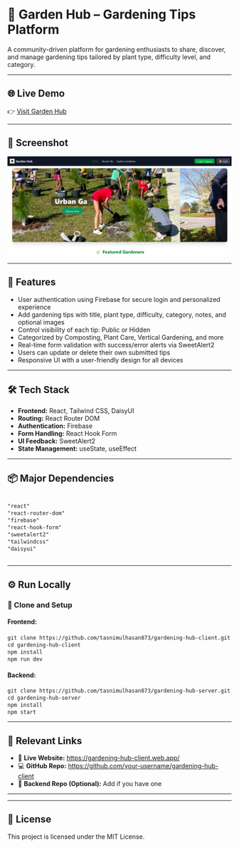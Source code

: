 <!DOCTYPE html>
<html lang="en">
<head>
  <meta charset="UTF-8" />
    
</head>
<body>
  <h1>🌿 Garden Hub – Gardening Tips Platform</h1>

  <p>A community-driven platform for gardening enthusiasts to share, discover, and manage gardening tips tailored by plant type, difficulty level, and category.</p>

  <hr />

  <h2>🌐 Live Demo</h2>
  <p>👉 <a href="https://gardening-hub-client.web.app/" target="_blank" rel="noopener noreferrer">Visit Garden Hub</a></p>

  <hr />

  <h2>📸 Screenshot</h2>
  <img src="./gh.png" alt="Garden Hub Screenshot" />


  <hr />

  <h2>🔑 Features</h2>
  <ul>
    <li> User authentication using Firebase for secure login and personalized experience</li>
    <li> Add gardening tips with title, plant type, difficulty, category, notes, and optional images</li>
    <li> Control visibility of each tip: Public or Hidden</li>
    <li> Categorized by Composting, Plant Care, Vertical Gardening, and more</li>
    <li> Real-time form validation with success/error alerts via SweetAlert2</li>
    <li> Users can update or delete their own submitted tips</li>
    <li> Responsive UI with a user-friendly design for all devices</li>
  </ul>

  <hr />

  <h2>🛠️ Tech Stack</h2>
  <ul>
    <li><strong>Frontend:</strong> React, Tailwind CSS, DaisyUI</li>
    <li><strong>Routing:</strong> React Router DOM</li>
    <li><strong>Authentication:</strong> Firebase</li>
    <li><strong>Form Handling:</strong> React Hook Form</li>
    <li><strong>UI Feedback:</strong> SweetAlert2</li>
    <li><strong>State Management:</strong> useState, useEffect</li>
  </ul>

  <hr />

  <h2>📦 Major Dependencies</h2>
  <pre><code>
"react"
"react-router-dom"
"firebase"
"react-hook-form"
"sweetalert2"
"tailwindcss"
"daisyui"
  </code></pre>

  <hr />

  <h2>⚙️ Run Locally</h2>
  <h3>📁 Clone and Setup</h3>

<h4>Frontend:</h4>
<pre><code>git clone https://github.com/tasnimulhasan873/gardening-hub-client.git
cd gardening-hub-client
npm install
npm run dev
</code></pre>

<h4>Backend:</h4>
<pre><code>git clone https://github.com/tasnimulhasan873/gardening-hub-server.git
cd gardening-hub-server
npm install
npm start
</code></pre>



  <hr />

  <h2>🔗 Relevant Links</h2>
  <ul>
    <li>🔴 <strong>Live Website:</strong> <a href="https://gardening-hub-client.web.app/" target="_blank" rel="noopener noreferrer">https://gardening-hub-client.web.app/</a></li>
    <li>💻 <strong>GitHub Repo:</strong> <a href="https://github.com/tasnimulhasan873/gardening-hub-client" target="_blank" rel="noopener noreferrer">https://github.com/your-username/gardening-hub-client</a></li>
    <li>📄 <strong>Backend Repo (Optional):</strong> Add if you have one</li>
  </ul>

  <hr />



  <hr />

  <h2>📜 License</h2>
  <p>This project is licensed under the MIT License.</p>
</body>
</html>
